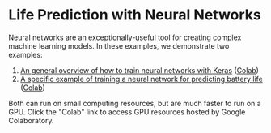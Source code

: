 # Life Prediction with Neural Networks

Neural networks are an exceptionally-useful tool for creating complex machine learning models. 
In these examples, we demonstrate two examples:

1. [An general overview of how to train neural networks with Keras](./exercise-1_keras.ipynb) ([Colab](https://colab.research.google.com/github/battery-data-commons/mrs-sp22-tutorial/blob/main/battery_life_prediction_with_neural_networks/exercise-1_keras.ipynb))
1. [A specific example of training a neural network for predicting battery life](./cnn_life_predict.ipynb) ([Colab](https://colab.research.google.com/github/battery-data-commons/mrs-sp22-tutorial/blob/main/battery_life_prediction_with_neural_networks/cnn_life_predict.ipynb))

Both can run on small computing resources, but are much faster to run on a GPU. 
Click the "Colab" link to access GPU resources hosted by Google Colaboratory.
